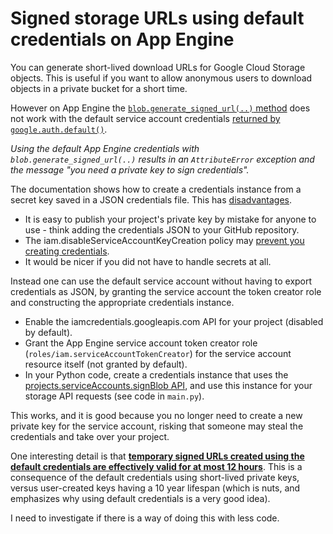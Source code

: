 Signed storage URLs using default credentials on App Engine
=============================================================

You can generate short-lived download URLs for Google Cloud Storage objects. This is useful if you want to allow anonymous users to download objects in a private bucket for a short time.

However on App Engine the [`blob.generate_signed_url(..)` method](https://googleapis.dev/python/storage/latest/blobs.html#google.cloud.storage.blob.Blob.generate_signed_url) does not work with the default service account credentials [returned by `google.auth.default()`](https://google-auth.readthedocs.io/en/latest/reference/google.auth.html#google.auth.default).

_Using the default App Engine credentials with  `blob.generate_signed_url(..)` results in an `AttributeError` exception and the message "you need a private key to sign credentials"._

The documentation shows how to create a credentials instance from a secret key saved in a JSON credentials file. This has [disadvantages](https://medium.com/@jryancanty/stop-downloading-google-cloud-service-account-keys-1811d44a97d9).

- It is easy to publish your project's private key by mistake for anyone to use - think adding the credentials JSON to your GitHub repository.
- The iam.disableServiceAccountKeyCreation policy may [prevent you creating credentials](https://cloud.google.com/resource-manager/docs/organization-policy/restricting-service-accounts#disable_service_account_key_creation).
- It would be nicer if you did not have to handle secrets at all.


Instead one can use the default service account without having to export credentials as JSON, by granting the service account the token creator role and constructing the appropriate credentials instance.

- Enable the iamcredentials.googleapis.com API for your project (disabled by default).
- Grant the App Engine service account token creator role (`roles/iam.serviceAccountTokenCreator`) for the service account resource itself (not granted by default).
- In your Python code, create a credentials instance that uses the [projects.serviceAccounts.signBlob API](https://cloud.google.com/iam/docs/reference/credentials/rest/v1/projects.serviceAccounts/signBlob), and use this instance for your storage API requests (see code in `main.py`).

This works, and it is good because you no longer need to create a new private key for the service account, risking that someone may steal the credentials and take over your project.

One interesting detail is that [**temporary signed URLs created using the default credentials are effectively valid for at most 12 hours**](https://cloud.google.com/storage/docs/access-control/signed-urls#signing-iam). This is a consequence of the default credentials using short-lived private keys, versus user-created keys having a 10 year lifespan (which is nuts, and emphasizes why using default credentials is a very good idea).

I need to investigate if there is a way of doing this with less code.
